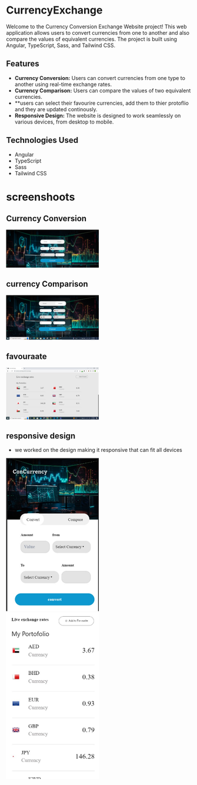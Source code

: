 # CurrencyExchange

Welcome to the Currency Conversion Exchange Website project! This web application allows users to convert currencies from one to another and also compare the values of equivalent currencies. The project is built using Angular, TypeScript, Sass, and Tailwind CSS.

## Features

- **Currency Conversion:** Users can convert currencies from one type to another using real-time exchange rates.
- **Currency Comparison:** Users can compare the values of two equivalent currencies.
- **users can select their favourire currencies, add them to thier protoflio and they are updated continously.
- **Responsive Design:** The website is designed to work seamlessly on various devices, from desktop to mobile.

## Technologies Used

- Angular
- TypeScript
- Sass
- Tailwind CSS

# screenshoots
## Currency Conversion
<img src="./src/assets/convert.jpeg" alt="conver page" width="50%" height="50%">

## currency Comparison
<img src="./src/assets/compare.jpeg" alt="conver page" width="50%" height="50%">

## favouraate 
<img src="./src/assets/fav.jpeg" alt="conver page" width="50%" height="50%">

## responsive design

- we worked on the design making it responsive that can fit all devices
 <div>
<img src="./src/assets/mobile-c.jpeg" alt="conver page" width="50%" height="50%"> 
<img src="./src/assets/mobile-fav.jpeg" alt="conver page" width="50%" height="50%">
</div>


